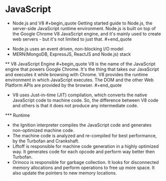 # JavaScript



* Node.js and V8
#+begin_quote
Getting started guide to Node.js, the server-side JavaScript runtime environment. Node.js is built on top of the Google Chrome V8 JavaScript engine, and it's mainly used to create web servers - but it's not limited to just that.
#+end_quote

- Node.js uses an event driven, non-blocking I/O model
- MERN(MongoDB, ExpressJS, ReactJS and Node.js) stack

** V8 JavaScript Engine
#+begin_quote
V8 is the name of the JavaScript engine that powers Google Chrome. It's the thing that takes our JavaScript and executes it while browsing with Chrome. V8 provides the runtime environment in which JavaScript executes. The DOM and the other Web Platform APIs are provided by the browser.
#+end_quote

- V8 uses Just-in-time (JIT) compilation, which converts the native JavaScript code to machine code. So, the difference between V8 code and others is that it does not produce any intermediate code.

*** Runtime
- the Ignition interpreter compiles the JavaScript code and generates non-optimized machine code.
- The machine code is analyzed and re-compiled for best performance, by the Turbofan and Crankshaft.
- Liftoff is responsible for machine code generation in a highly optimized way. It generates code for each opcode and perform way better then Turbofan.
- Orinoco is responsible for garbage collection. It looks for disconnected memory allocations and perform operations to free up more space. It also update the pointers to new memory locations.

